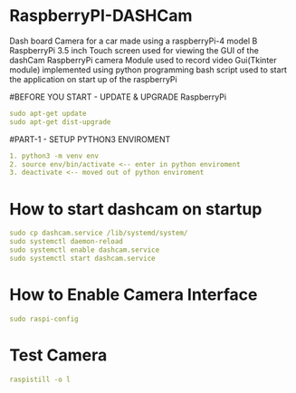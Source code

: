 # RaspberryPI-DASHCam
Dash board Camera for a car made using a raspberryPi-4 model B
RaspberryPi 3.5 inch Touch screen used for viewing the GUI of the dashCam
RaspberryPi camera Module used to record video
Gui(Tkinter module) implemented using python programming
bash script used to start the application on start up of the raspberryPi

#BEFORE YOU START - UPDATE & UPGRADE RaspberryPi
```yml
sudo apt-get update
sudo apt-get dist-upgrade
```

#PART-1 - SETUP PYTHON3 ENVIROMENT
```yml
1. python3 -m venv env
2. source env/bin/activate <-- enter in python enviroment
3. deactivate <-- moved out of python enviroment
```

# How to start dashcam on startup

```yml
sudo cp dashcam.service /lib/systemd/system/
sudo systemctl daemon-reload
sudo systemctl enable dashcam.service
sudo systemctl start dashcam.service
```
# How to Enable Camera Interface
```yml
sudo raspi-config
```
# Test Camera
```yml
raspistill -o l
```

